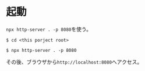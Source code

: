 # 起動

`npx http-server . -p 8080`を使う。

```
$ cd <this porject root>

$ npx http-server . -p 8080
```

その後、ブラウザから`http://localhost:8080`へアクセス。